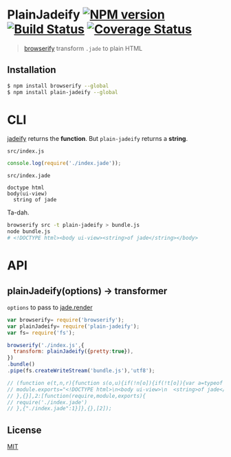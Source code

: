 # PlainJadeify [![NPM version][npm-image]][npm] [![Build Status][travis-image]][travis] [![Coverage Status][coveralls-image]][coveralls]

> [browserify][1] transform `.jade` to plain HTML

[1]: https://github.com/substack/node-browserify

## Installation

```bash
$ npm install browserify --global
$ npm install plain-jadeify --global
```

# CLI

[jadeify](https://github.com/domenic/jadeify) returns the __function__. But `plain-jadeify` returns a __string__.

`src/index.js`

```js
console.log(require('./index.jade'));
```

`src/index.jade`

```jade
doctype html
body(ui-view)
  string of jade
```

Ta-dah.

```bash
browserify src -t plain-jadeify > bundle.js
node bundle.js
# <!DOCTYPE html><body ui-view><string>of jade</string></body>
```

# API

## plainJadeify(options) -> transformer

`options` to pass to [jade.render](http://jade-lang.com/api/)

```js
var browserify= require('browserify');
var plainJadeify= require('plain-jadeify');
var fs= require('fs');

browserify('./index.js',{
  transform: plainJadeify({pretty:true}),
})
.bundle()
.pipe(fs.createWriteStream('bundle.js'),'utf8');

// (function e(t,n,r){function s(o,u){if(!n[o]){if(!t[o]){var a=typeof require=="function"&&require;if(!u&&a)return a(o,!0);if(i)return i(o,!0);var f=new Error("Cannot find module '"+o+"'");throw f.code="MODULE_NOT_FOUND",f}var l=n[o]={exports:{}};t[o][0].call(l.exports,function(e){var n=t[o][1][e];return s(n?n:e)},l,l.exports,e,t,n,r)}return n[o].exports}var i=typeof require=="function"&&require;for(var o=0;o<r.length;o++)s(r[o]);return s})({1:[function(require,module,exports){
// module.exports="<!DOCTYPE html>\n<body ui-view>\n  <string>of jade</string>\n</body>";
// },{}],2:[function(require,module,exports){
// require('./index.jade')
// },{"./index.jade":1}]},{},[2]);
```

License
---
[MIT][License]

[License]: http://59naga.mit-license.org/

[sauce-image]: http://soysauce.berabou.me/u/59798/plain-jadeify.svg
[sauce]: https://saucelabs.com/u/59798
[npm-image]:https://img.shields.io/npm/v/plain-jadeify.svg?style=flat-square
[npm]: https://npmjs.org/package/plain-jadeify
[travis-image]: http://img.shields.io/travis/59naga/plain-jadeify.svg?style=flat-square
[travis]: https://travis-ci.org/59naga/plain-jadeify
[coveralls-image]: http://img.shields.io/coveralls/59naga/plain-jadeify.svg?style=flat-square
[coveralls]: https://coveralls.io/r/59naga/plain-jadeify?branch=master
